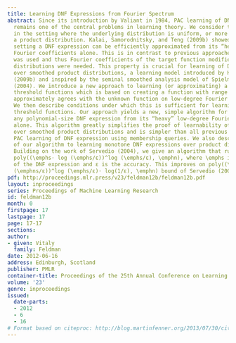```yaml
---
title: Learning DNF Expressions from Fourier Spectrum
abstract: Since its introduction by Valiant in 1984, PAC learning of DNF expressions
  remains one of the central problems in learning theory. We consider this problem
  in the setting where the underlying distribution is uniform, or more generally,
  a product distribution. Kalai, Samorodnitsky, and Teng (2009b) showed that in this
  setting a DNF expression can be efficiently approximated from its “heavy” low-degree
  Fourier coefficients alone. This is in contrast to previous approaches where boosting
  was used and thus Fourier coefficients of the target function modified by various
  distributions were needed. This property is crucial for learning of DNF expressions
  over smoothed product distributions, a learning model introduced by Kalai et al.
  (2009b) and inspired by the seminal smoothed analysis model of Spielman and Teng
  (2004). We introduce a new approach to learning (or approximating) a polynomial
  threshold functions which is based on creating a function with range [-1, 1] that
  approximately agrees with the unknown function on low-degree Fourier coefficients.
  We then describe conditions under which this is sufficient for learning polynomial
  threshold functions. Our approach yields a new, simple algorithm for approximating
  any polynomial-size DNF expression from its “heavy” low-degree Fourier coefficients
  alone. This algorithm greatly simplifies the proof of learnability of DNF expressions
  over smoothed product distributions and is simpler than all previous algorithm for
  PAC learning of DNF expression using membership queries. We also describe an application
  of our algorithm to learning monotone DNF expressions over product distributions.
  Building on the work of Servedio (2004), we give an algorithm that runs in time
  poly((\emphs⋅ log (\emphs/ε))^log (\emphs/ε), \emphn), where \emphs is the size
  of the DNF expression and ε is the accuracy. This improves on poly((\emphs⋅ log
  (\emphns/ε))^log (\emphs/ε)⋅ log(1/ε), \emphn) bound of Servedio (2004).
pdf: http://proceedings.mlr.press/v23/feldman12b/feldman12b.pdf
layout: inproceedings
series: Proceedings of Machine Learning Research
id: feldman12b
month: 0
firstpage: 17
lastpage: 17
page: 17-17
sections: 
author:
- given: Vitaly
  family: Feldman
date: 2012-06-16
address: Edinburgh, Scotland
publisher: PMLR
container-title: Proceedings of the 25th Annual Conference on Learning Theory
volume: '23'
genre: inproceedings
issued:
  date-parts:
  - 2012
  - 6
  - 16
# Format based on citeproc: http://blog.martinfenner.org/2013/07/30/citeproc-yaml-for-bibliographies/
---
```

